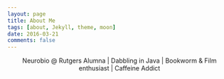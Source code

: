 ```yaml
---
layout: page
title: About Me
tags: [about, Jekyll, theme, moon]
date: 2016-03-21
comments: false
---
```

    
<center>Neurobio @ Rutgers Alumna | Dabbling in Java | Bookworm & Film enthusiast | Caffeine Addict</center>
